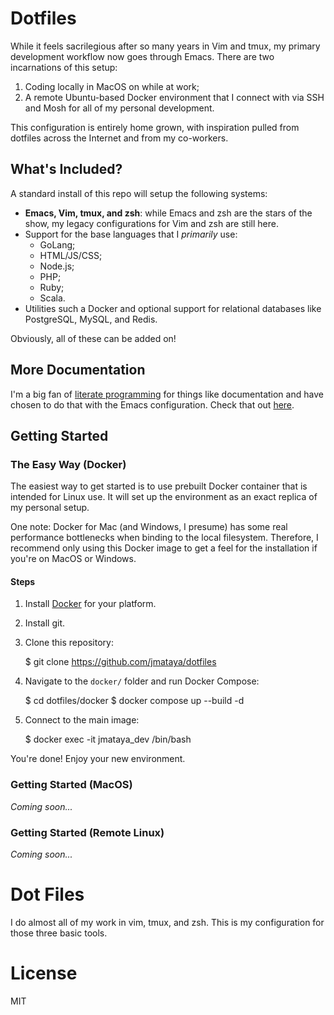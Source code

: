 # Dotfiles

While it feels sacrilegious after so many years in Vim and tmux, my primary
development workflow now goes through Emacs. There are two incarnations of this
setup:

1. Coding locally in MacOS on while at work;
2. A remote Ubuntu-based Docker environment that I connect with via SSH and Mosh
   for all of my personal development.

This configuration is entirely home grown, with inspiration pulled from dotfiles
across the Internet and from my co-workers.

## What's Included?

A standard install of this repo will setup the following systems:

* **Emacs, Vim, tmux, and zsh**: while Emacs and zsh are the stars of the show,
  my legacy configurations for Vim and zsh are still here.
* Support for the base languages that I _primarily_ use:
  * GoLang;
  * HTML/JS/CSS;
  * Node.js;
  * PHP;
  * Ruby;
  * Scala.
* Utilities such a Docker and optional support for relational databases like
  PostgreSQL, MySQL, and Redis.
  
Obviously, all of these can be added on!

## More Documentation

I'm a big fan of
[literate programming](https://en.wikipedia.org/wiki/Literate_programming) for
things like documentation and have chosen to do that with the Emacs
configuration. Check that out [here](/emacs/configuration-v2.org).

## Getting Started

### The Easy Way (Docker)

The easiest way to get started is to use prebuilt Docker container that is
intended for Linux use. It will set up the environment as an exact replica of
my personal setup.

One note: Docker for Mac (and Windows, I presume) has some real performance
bottlenecks when binding to the local filesystem. Therefore, I recommend only
using this Docker image to get a feel for the installation if you're on MacOS or
Windows.

#### Steps

1. Install [Docker](https://docker.com) for your platform.
1. Install git.
1. Clone this repository:

    $ git clone https://github.com/jmataya/dotfiles

1. Navigate to the `docker/` folder and run Docker Compose:

    $ cd dotfiles/docker
    $ docker compose up --build -d
    
1. Connect to the main image:

    $ docker exec -it jmataya_dev /bin/bash
    
You're done! Enjoy your new environment.

### Getting Started (MacOS)

_Coming soon..._

### Getting Started (Remote Linux)

_Coming soon..._

# Dot Files

I do almost all of my work in vim, tmux, and zsh. This is my configuration for those three basic tools.

# License

MIT
